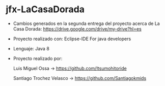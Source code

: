 # jfx-LaCasaDorada

* Cambios generados en la segunda entrega del proyecto acerca de La Casa Dorada:
https://drive.google.com/drive/my-drive?hl=es

* Proyecto realizado con:
Eclipse-IDE For java developers

* Lenguaje:
Java 8 

* Proyecto realizado por:

  Luis Miguel Ossa -> https://github.com/Itsumohitoride

  Santiago Trochez Velasco -> https://github.com/Santiagokmids

